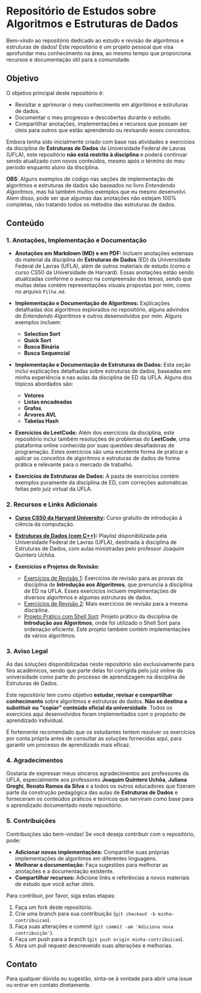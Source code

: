 # Repositório de Estudos sobre Algoritmos e Estruturas de Dados

Bem-vindo ao repositório dedicado ao estudo e revisão de algoritmos e estruturas de dados! Este repositório é um projeto pessoal que visa aprofundar meu conhecimento na área, ao mesmo tempo que proporciona recursos e documentação útil para a comunidade.

## Objetivo

O objetivo principal deste repositório é:
- Revisitar e aprimorar o meu conhecimento em algoritmos e estruturas de dados.
- Documentar o meu progresso e descobertas durante o estudo.
- Compartilhar anotações, implementações e recursos que possam ser úteis para outros que estão aprendendo ou revisando esses conceitos.

Embora tenha sido inicialmente criado com base nas atividades e exercícios da disciplina de **Estruturas de Dados** da Universidade Federal de Lavras (UFLA), este repositório **não está restrito à disciplina** e poderá continuar sendo atualizado com novos conteúdos, mesmo após o término do meu período enquanto aluno da disciplina.

**OBS**: Alguns exemplos de código nas seções de implementação de algoritmos e estruturas de dados são baseados no livro *Entendendo Algoritmos*, mas há também muitos exemplos que eu mesmo desenvolvi. Alem disso, pode ser que algumas das anotações não estejam 100% completas, não tratando todos os métodos das estruturas de dados.

## Conteúdo

### 1. Anotações, Implementação e Documentação

- **Anotações em Markdown (MD) e em PDF:** Incluem anotações extensas do material da disciplina de **Estruturas de Dados** (ED) da Universidade Federal de Lavras (UFLA), além de outros materiais de estudo (como o curso CS50 da Universidade de Harvard). Essas anotações estão sendo atualizadas conforme o avanço na compreensão dos temas, sendo que muitas delas contém representações visuais propostas por mim, como no arquivo `Pilha.md`.
  
- **Implementação e Documentação de Algoritmos:** Explicações detalhadas dos algoritmos explorados no repositório, alguns advindos de *Entendendo Algoritmos* e outros desenvolvidos por mim. Alguns exemplos incluem:
  - **Selection Sort**
  - **Quick Sort**
  - **Busca Binária**
  - **Busca Sequencial**

- **Implementação e Documentação de Estruturas de Dados:** Esta seção inclui explicações detalhadas sobre estruturas de dados, baseadas em minha experiência e nas aulas da disciplina de ED da UFLA. Alguns dos tópicos abordados são:
  - **Vetores**
  - **Listas encadeadas**
  - **Grafos**
  - **Árvores AVL**
  - **Tabelas Hash**

- **Exercícios do LeetCode:** Além dos exercícios da disciplina, este repositório inclui também resoluções de problemas do **LeetCode**, uma plataforma online conhecida por suas questões desafiadoras de programação. Estes exercícios são uma excelente forma de praticar e aplicar os conceitos de algoritmos e estruturas de dados de forma prática e relevante para o mercado de trabalho.

- **Exercícios de Estruturas de Dados:** A pasta de exercícios contém exemplos puramente da disciplina de ED, com correções automáticas feitas pelo juiz virtual da UFLA.

### 2. Recursos e Links Adicionais

- **[Curso CS50 da Harvard University](https://www.youtube.com/watch?v=3LPJfIKxwWc&list=PLhQjrBD2T381WAHyx1pq-sBfykqMBI7V4):** Curso gratuito de introdução à ciência da computação.

- **[Estruturas de Dados (com C++)](https://www.youtube.com/playlist?list=PLY-_XMpiC9C3Yn-T5Rg0f0te7X8aVUOO0):** Playlist disponibilizada pela Universidade Federal de Lavras (UFLA), destinada à disciplina de Estruturas de Dados, com aulas ministradas pelo professor Joaquim Quintero Uchôa.

- **Exercícios e Projetos de Revisão:**
  - [Exercícios de Revisão 1](https://github.com/gabrafo/Revisao): Exercícios de revisão para as provas da disciplina de **Introdução aos Algoritmos**, que prenuncia a disciplina de ED na UFLA. Esses exercícios incluem implementações de diversos algoritmos e algumas estruturas de dados.
  - [Exercícios de Revisão 2](https://github.com/gabrafo/Revisao1): Mais exercícios de revisão para a mesma disciplina.
  - [Projeto Prático com Shell Sort](https://github.com/gabrafo/ProjetoPraticoIAlg): Projeto prático da disciplina de **Introdução aos Algoritmos**, onde foi utilizado o Shell Sort para ordenação eficiente. Este projeto também contém implementações de vários algoritmos.

### 3. Aviso Legal

As das soluções disponibilizadas neste repositório são exclusivamente para fins acadêmicos, sendo que parte delas foi corrigida pelo juiz online da universidade como parte do processo de aprendizagem na disciplina de Estruturas de Dados.

Este repositório tem como objetivo **estudar, revisar e compartilhar conhecimento** sobre algoritmos e estruturas de dados. **Não se destina a substituir ou "copiar" conteúdo oficial da universidade**. Todos os exercícios aqui desenvolvidos foram implementados com o propósito de aprendizado individual.

É fortemente recomendado que os estudantes tentem resolver os exercícios por conta própria antes de consultar as soluções fornecidas aqui, para garantir um processo de aprendizado mais eficaz.

### 4. Agradecimentos

Gostaria de expressar meus sinceros agradecimentos aos professores da UFLA, especialmente aos professores **Joaquim Quintero Uchôa**, **Juliana Greghi**, **Renato Ramos da Silva** e a todos os outros educadores que fizeram parte da construção pedagógica das aulas de **Estruturas de Dados** e forneceram os conteúdos práticos e teóricos que serviram como base para o aprendizado documentado neste repositório.

### 5. Contribuições

Contribuições são bem-vindas! Se você deseja contribuir com o repositório, pode:
- **Adicionar novas implementações:** Compartilhe suas próprias implementações de algoritmos em diferentes linguagens.
- **Melhorar a documentação:** Faça sugestões para melhorar as anotações e a documentação existente.
- **Compartilhar recursos:** Adicione links e referências a novos materiais de estudo que você achar úteis.

Para contribuir, por favor, siga estas etapas:
1. Faça um fork deste repositório.
2. Crie uma branch para sua contribuição (`git checkout -b minha-contribuicao`).
3. Faça suas alterações e commit (`git commit -am 'Adiciona nova contribuição'`).
4. Faça um push para a branch (`git push origin minha-contribuicao`).
5. Abra um pull request descrevendo suas alterações e melhorias.

## Contato

Para qualquer dúvida ou sugestão, sinta-se à vontade para abrir uma issue ou entrar em contato diretamente.
